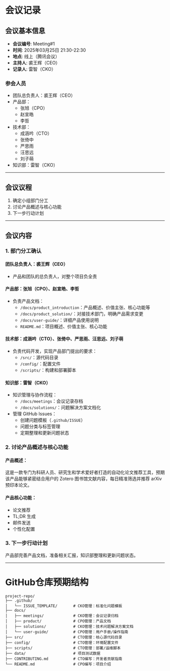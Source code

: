 # 会议记录

## 会议基本信息

- ​**会议编号**: Meeting#1
- ​**时间**: 2025年03月25日 21:30-22:30  
- ​**地点**: 线上（腾讯会议）  
- ​**主持人**: 裘王辉（CEO）  
- ​**记录人**: 雷智（CKO）  

### 参会人员
- 团队总负责人：裘王辉（CEO）
- 产品部：
  - 张旭（CPO）
  - 赵宣皓
  - 李哲
- 技术部：
  - 成涵吟（CTO）
  - 张倚中
  - 严思雨
  - 汪思远
  - 刘子萌
- 知识部：雷智（CKO）

---

## 会议议程

1. 确定小组部门分工
2. 讨论产品概述与核心功能
3. 下一步行动计划

---

## 会议内容

### 1. 部门分工确认

#### 团队总负责人：裘王辉（CEO）
- 产品和团队的总负责人，对整个项目负全责

#### 产品部：张旭（CPO）、赵宣皓、李哲
- 负责产品文档：
  - `/docs/product_introduction`：产品概述、价值主张、核心功能等
  - `/docs/product_solution/`：对接技术部门，明确产品需求变更
  - `/docs/user-guide/`：详细产品使用说明
  - `README.md`：项目概述、价值主张、核心功能

#### 技术部：成涵吟（CTO）、张倚中、严思雨、汪思远、刘子萌
- 负责代码开发，实现产品部门提出的要求：
  - `/src/`：源代码目录
  - `/config/`：配置文件
  - `/scripts/`：构建和部署脚本

#### 知识部：雷智（CKO）
- 知识管理与协作流程：
  - `/docs/meetings`：会议记录存档
  - `/docs/solutions/`：问题解决方案文档化
- 管理 GitHub Issues：
  - 创建问题模板（`.github/ISSUE`）
  - 问题分类与标签管理
  - 定期整理和更新问题状态


### 2. 讨论产品概述与核心功能
#### 产品概述：
这是一款专门为科研人员、研究生和学术爱好者打造的自动化论文推荐工具，预期该产品能够紧密结合用户的 Zotero 图书馆文献内容，每日精准筛选并推荐 arXiv 预印本论文。
#### 产品核心功能：
- 论文推荐
- TL;DR 生成
- 邮件发送
- 个性化配置


### 3. 下一步行动计划
产品部完善产品文档，准备相关汇报，知识部整理和更新问题状态。

---
# GitHub仓库预期结构

```plaintext
project-repo/
├── .github/
│   └── ISSUE_TEMPLATE/       # CKO管理：标准化问题模板
├── docs/
│   ├── meetings/             # CKO管理：会议记录归档
│   ├── product/              # CPO管理：产品文档
│   ├── solutions/            # CKO管理：技术问题解决方案文档
│   └── user-guide/           # CPO管理：用户手册/操作指南
├── src/                      # CTO管理：核心源代码目录
├── config/                   # CTO管理：环境配置文件
├── scripts/                  # CTO管理：部署/运维脚本
├── data/                     # 项目测试数据
├── CONTRIBUTING.md           # CTO编写：开发者贡献指南
└── README.md                 # CPO编写：项目介绍
